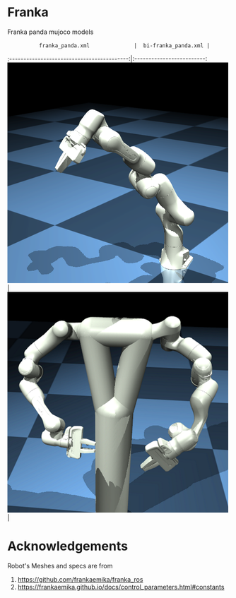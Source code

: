 # Franka

Franka panda mujoco models

              franka_panda.xml              |  bi-franka_panda.xml |

:------------------------------------------:|:-------------------------:
![Alt text](franka.png?raw=false "franka") | ![Alt text](bi_franka.png?raw=false "bi-franka")  |

# Acknowledgements

Robot's Meshes and specs are from

1. https://github.com/frankaemika/franka_ros
1. https://frankaemika.github.io/docs/control_parameters.html#constants